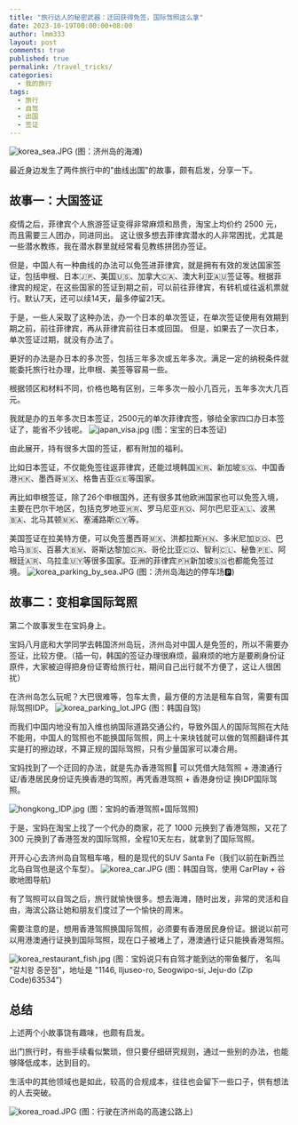 ```yaml
---
title: "旅行达人的秘密武器：迂回获得免签，国际驾照这么拿"
date: 2023-10-19T00:00:00+08:00
author: lmm333
layout: post
comments: true
published: true
permalink: /travel_tricks/
categories:
  - 我的旅行
tags:
  - 旅行
  - 自驾
  - 出国
  - 签证
---
```


![korea_sea.JPG](../images/23-10-18/korea_sea.JPG)
(图：济州岛的海滩)

最近身边发生了两件旅行中的"曲线出国"的故事，颇有启发，分享一下。

## 故事一：大国签证

疫情之后，菲律宾个人旅游签证变得非常麻烦和昂贵，淘宝上均价约 2500 元，而且需要三人团办，同进同出。
这让很多想去菲律宾潜水的人非常困扰，尤其是一些潜水教练，我在潜水群里就经常看见教练拼团办签证。
<!--more-->
但是，中国人有一种曲线的办法可以免签进菲律宾，就是拥有有效的发达国家签证，包括申根、日本🇯🇵、美国🇺🇸、加拿大🇨🇦、澳大利亚🇦🇺签证等。根据菲律宾的规定，在这些国家的签证到期之前，可以前往菲律宾，有转机或往返机票就行。默认7天，还可以续14天，最多停留21天。

于是，一些人采取了这种办法，办一个日本的单次签证，在单次签证使用有效期到期之前，前往菲律宾，再从菲律宾前往日本或回国。
但是，如果去了一次日本，单次签证过期，就没有办法了。

更好的办法是办日本的多次签，包括三年多次或五年多次。满足一定的纳税条件就能委托旅行社办理，比申根、美签等容易一些。

根据领区和材料不同，价格也略有区别，三年多次一般小几百元，五年多次大几百元。

我就是办的五年多次日本签证，2500元的单次菲律宾签，够给全家四口办日本签证了，能省不少钱呢。
![japan_visa.jpg](../images/23-10-18/japan_visa.jpg)
(图：宝宝的日本签证)

由此展开，持有很多大国的签证，都有附加的福利。

比如日本签证，不仅能免签往返菲律宾，还能过境韩国🇰🇷、新加坡🇸🇬、中国香港🇭🇰、墨西哥🇲🇽、格鲁吉亚🇬🇪等国家。

再比如申根签证，除了26个申根国外，还有很多其他欧洲国家也可以免签入境，主要在巴尔干地区，包括克罗地亚🇭🇷、罗马尼亚🇷🇴、阿尔巴尼亚🇦🇱、波黑🇧🇦、北马其顿🇲🇰、塞浦路斯🇨🇾等。

美国签证在拉美特方便，可以免签墨西哥🇲🇽、洪都拉斯🇭🇳、多米尼加🇩🇴、巴哈马🇧🇸、百慕大🇧🇲、哥斯达黎加🇨🇷、哥伦比亚🇨🇴、智利🇨🇱、秘鲁🇵🇪、阿根廷🇦🇷、乌拉圭🇺🇾等很多国家。亚洲的菲律宾🇵🇭新加坡🇸🇬也都能免签过境。
![korea_parking_by_sea.JPG](../images/23-10-18/korea_parking_by_sea.JPG)
(图：济州岛海边的停车场🅿️)

## 故事二：变相拿国际驾照

第二个故事发生在宝妈身上。

宝妈八月底和大学同学去韩国济州岛玩，济州岛对中国人是免签的，所以不需要办签证，比较方便。（插一句，韩国的签证办理很麻烦，最麻烦的地方是要刷身份证原件，大家被迫得把身份证寄给旅行社，期间自己出行就不方便了，这让人很困扰）

在济州岛怎么玩呢？大巴很难等，包车太贵，最方便的方法是租车自驾，需要有国际驾照IDP。
![korea_parking_lot.JPG](../images/23-10-18/korea_parking_lot.JPG)
(图：韩国自驾)

而我们中国内地没有加入维也纳国际道路交通公约，导致外国人的国际驾照在大陆不能用，中国人的驾照也不能换国际驾照，网上十来块钱就可以做的驾照翻译件其实是打的擦边球，不算正规的国际驾照，只有少量国家可以凑合用。

宝妈找到了一个迂回的办法，就是先办香港驾照🚗 可以凭借大陆驾照 + 港澳通行证/香港居民身份证先换香港的驾照，再凭香港驾照 +
香港身份证 换IDP国际驾照。

![hongkong_IDP.jpg](../images/23-10-18/hongkong_IDP.jpg)
(图：宝妈的香港驾照+国际驾照)

于是，宝妈在淘宝上找了一个代办的商家，花了 1000 元换到了香港驾照，又花了 300 元换到了香港签发的国际驾照，全程10天左右，就拿到了国际驾照。

开开心心去济州岛自驾租车咯，租的是现代的SUV Santa Fe（我们以前在新西兰北岛自驾也是这个车型）。
![korea_car.JPG](../images/23-10-18/korea_car.JPG)
(图：韩国自驾，使用 CarPlay + 谷歌地图导航)

有了驾照可以自驾之后，旅行就愉快很多。想去海滩，随时出发，非常的灵活和自由，海滨公路让她和朋友们度过了一个愉快的周末。

需要注意的是，想用香港驾照换国际驾照，必须要有香港居民身份证。据说以前可以用港澳通行证换到国际驾照，现在口子被堵上了，港澳通行证只能换香港驾照。

![korea_restaurant_fish.jpg](../images/23-10-18/korea_restaurant_fish.jpg)
(图：宝妈说只有自驾才能到达的带鱼餐厅， 名叫 "갈치왕 중문점"，地址是 "1146, lljuseo-ro, Seogwipo-si, Jeju-do (Zip Code)63534")

## 总结

上述两个小故事饶有趣味，也颇有启发。

出门旅行时，有些手续看似繁琐，但只要仔细研究规则，通过一些别的办法，也能够降低成本，达到目的。

生活中的其他领域也是如此，较高的合规成本，往往也会留下一些口子，供有想法的人去突破。

![korea_road.JPG](../images/23-10-18/korea_road.JPG)
(图：行驶在济州岛的高速公路上)